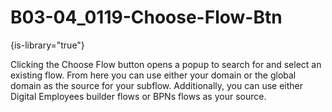 # B03-04_0119-Choose-Flow-Btn

{is-library="true"}

<snippet id="B03-04_0119-Choose-Flow-Btn_snippet">



Clicking the Choose Flow button opens a popup to search for and select an existing flow. From here you can use either your domain or the global domain as the source for your subflow. Additionally, you can use either Digital Employees builder flows or BPNs flows as your source.


</snippet>